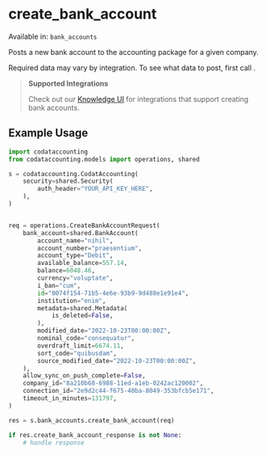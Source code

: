 # create_bank_account
Available in: `bank_accounts`

Posts a new bank account to the accounting package for a given company.

Required data may vary by integration. To see what data to post, first call []().

> **Supported Integrations**
> 
> Check out our [Knowledge UI](https://knowledge.codat.io/supported-features/accounting?view=tab-by-data-type&dataType=bankAccounts) for integrations that support creating bank accounts.

## Example Usage
```python
import codataccounting
from codataccounting.models import operations, shared

s = codataccounting.CodatAccounting(
    security=shared.Security(
        auth_header="YOUR_API_KEY_HERE",
    ),
)


req = operations.CreateBankAccountRequest(
    bank_account=shared.BankAccount(
        account_name="nihil",
        account_number="praesentium",
        account_type="Debit",
        available_balance=557.14,
        balance=6048.46,
        currency="voluptate",
        i_ban="cum",
        id="0074f154-71b5-4e6e-93b9-9d488e1e91e4",
        institution="enim",
        metadata=shared.Metadata(
            is_deleted=False,
        ),
        modified_date="2022-10-23T00:00:00Z",
        nominal_code="consequatur",
        overdraft_limit=6674.11,
        sort_code="quibusdam",
        source_modified_date="2022-10-23T00:00:00Z",
    ),
    allow_sync_on_push_complete=False,
    company_id="8a210b68-6988-11ed-a1eb-0242ac120002",
    connection_id="2e9d2c44-f675-40ba-8049-353bfcb5e171",
    timeout_in_minutes=131797,
)

res = s.bank_accounts.create_bank_account(req)

if res.create_bank_account_response is not None:
    # handle response
```